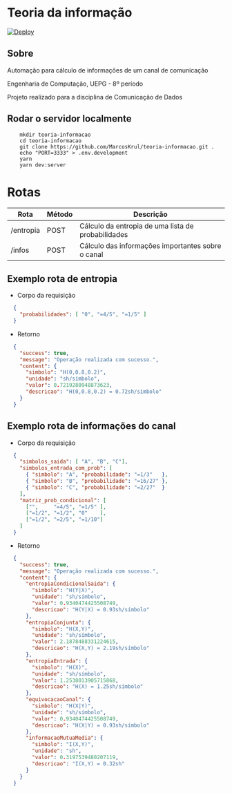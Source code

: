 # Teoria da informação

[![Deploy](https://www.herokucdn.com/deploy/button.svg)](https://teoria-informacao.herokuapp.com)

## Sobre

Automação para cálculo de informações de um canal de comunicação

Engenharia de Computação, UEPG - 8º período

Projeto realizado para a disciplina de Comunicação de Dados

## Rodar o servidor localmente

```
    mkdir teoria-informacao
    cd teoria-informacao
    git clone https://github.com/MarcosKrul/teoria-informacao.git .
    echo "PORT=3333" > .env.development
    yarn
    yarn dev:server
```

# Rotas

| Rota      | Método | Descrição                              |
|---        |---     |---                                |
| /entropia | POST   | Cálculo da entropia de uma lista de probabilidades       |
| /infos    | POST   | Cálculo das informações importantes sobre o canal       |

## Exemplo rota de entropia

* Corpo da requisição

```json
  {
    "probabilidades": [ "0", "=4/5", "=1/5" ]
  }
```

* Retorno

```json
  {
    "success": true,
    "message": "Operação realizada com sucesso.",
    "content": {
      "simbolo": "H(0,0.8,0.2)",
      "unidade": "sh/símbolo",
      "valor": 0.7219280948873623,
      "descricao": "H(0,0.8,0.2) = 0.72sh/símbolo"
    }
  }
```

## Exemplo rota de informações do canal

* Corpo da requisição

```json
  {
    "simbolos_saida": [ "A", "B", "C"],
    "simbolos_entrada_com_prob": [
      { "simbolo": "A", "probabilidade": "=1/3"   },
      { "simbolo": "B", "probabilidade": "=16/27" },
      { "simbolo": "C", "probabilidade": "=2/27"  }
    ],
    "matriz_prob_condicional": [
      ["",     "=4/5", "=1/5" ],
      ["=1/2", "=1/2", "0"    ],
      ["=1/2", "=2/5", "=1/10"]
    ]
  }
```

* Retorno

```json
  {
    "success": true,
    "message": "Operação realizada com sucesso.",
    "content": {
      "entropiaCondicionalSaida": {
        "simbolo": "H(Y|X)",
        "unidade": "sh/símbolo",
        "valor": 0.9340474425508749,
        "descricao": "H(Y|X) = 0.93sh/símbolo"
      },
      "entropiaConjunta": {
        "simbolo": "H(X,Y)",
        "unidade": "sh/símbolo",
        "valor": 2.1878488331224615,
        "descricao": "H(X,Y) = 2.19sh/símbolo"
      },
      "entropiaEntrada": {
        "simbolo": "H(X)",
        "unidade": "sh/símbolo",
        "valor": 1.2538013905715868,
        "descricao": "H(X) = 1.25sh/símbolo"
      },
      "equivocacaoCanal": {
        "simbolo": "H(X|Y)",
        "unidade": "sh/símbolo",
        "valor": 0.9340474425508749,
        "descricao": "H(X|Y) = 0.93sh/símbolo"
      },
      "informacaoMutuaMedia": {
        "simbolo": "I(X,Y)",
        "unidade": "sh",
        "valor": 0.3197539480207119,
        "descricao": "I(X,Y) = 0.32sh"
      }
    }
  }
```
